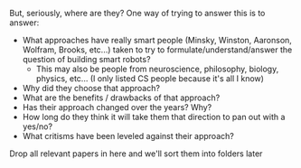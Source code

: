 But, seriously, where are they? One way of trying to answer this is to answer:
* What approaches have really smart people (Minsky, Winston, Aaronson, Wolfram, Brooks, etc...) taken to try to formulate/understand/answer the question of building smart robots? 
  * This may also be people from neuroscience, philosophy, biology, physics, etc... (I only listed CS people because it's all I know)
* Why did they choose that approach? 
* What are the benefits / drawbacks of that approach?
* Has their approach changed over the years? Why?
* How long do they think it will take them that direction to pan out with a yes/no?
* What critisms have been leveled against their approach?



Drop all relevant papers in here and we'll sort them into folders later
